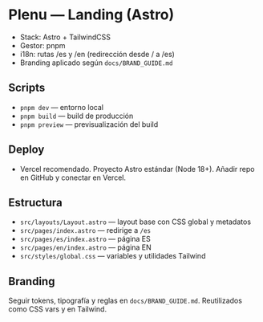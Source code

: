 # Plenu — Landing (Astro)

- Stack: Astro + TailwindCSS
- Gestor: pnpm
- i18n: rutas /es y /en (redirección desde / a /es)
- Branding aplicado según `docs/BRAND_GUIDE.md`

## Scripts

- `pnpm dev` — entorno local
- `pnpm build` — build de producción
- `pnpm preview` — previsualización del build

## Deploy

- Vercel recomendado. Proyecto Astro estándar (Node 18+). Añadir repo en GitHub y conectar en Vercel.

## Estructura

- `src/layouts/Layout.astro` — layout base con CSS global y metadatos
- `src/pages/index.astro` — redirige a `/es`
- `src/pages/es/index.astro` — página ES
- `src/pages/en/index.astro` — página EN
- `src/styles/global.css` — variables y utilidades Tailwind

## Branding

Seguir tokens, tipografía y reglas en `docs/BRAND_GUIDE.md`. Reutilizados como CSS vars y en Tailwind.

